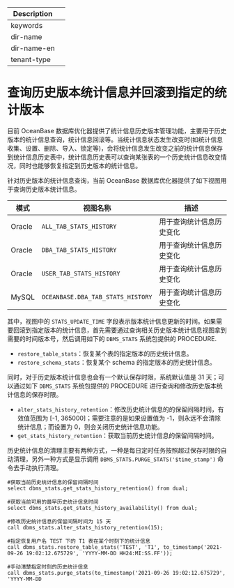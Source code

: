 | Description   |                 |
|---------------|-----------------|
| keywords      |                 |
| dir-name      |                 |
| dir-name-en   |                 |
| tenant-type   |                 |

# 查询历史版本统计信息并回滚到指定的统计版本

目前 OceanBase 数据库优化器提供了统计信息历史版本管理功能，主要用于历史版本的统计信息查询，统计信息回滚等。当统计信息状态发生改变时(如统计信息收集、设置、删除、导入、锁定等)，会将统计信息发生改变之前的统计信息保存到统计信息历史表中，统计信息历史表可以查询某张表的一个历史统计信息改变情况，同时也能够恢复指定到历史版本的统计信息。

针对历史版本的统计信息查询，当前 OceanBase 数据库优化器提供了如下视图用于查询历史版本统计信息。

|模式 | 视图名称 | 描述 |
|---|---|---|
|Oracle|`ALL_TAB_STATS_HISTORY`|用于查询统计信息历史变化|
|Oracle|`DBA_TAB_STATS_HISTORY`|用于查询统计信息历史变化|
|Oracle|`USER_TAB_STATS_HISTORY`|用于查询统计信息历史变化|
|MySQL|`OCEANBASE.DBA_TAB_STATS_HISTORY`|用于查询统计信息历史变化|

其中，视图中的 `STATS_UPDATE_TIME` 字段表示版本统计信息更新的时间。如果需要回滚到指定版本的统计信息，首先需要通过查询相关历史版本统计信息视图拿到需要的时间版本号，然后调用如下的 `DBMS_STATS` 系统包提供的 PROCEDURE.

* `restore_table_stats`：恢复某个表的指定版本的历史统计信息。
* `restore_schema_stats`：恢复某个 schema 的指定版本的历史统计信息。

同时，对于历史版本统计信息也会有一个默认保存时限，系统默认值是 31 天；可以通过如下 `DBMS_STATS` 系统包提供的  PROCEDURE 进行查询和修改历史版本统计信息的保存时限。

* `alter_stats_history_retention`：修改历史统计信息的的保留间隔时间，有效值范围为 [-1, 365000]；需要注意的是如果设置值为 -1，则永远不会清除统计信息；而设置为 0，则会关闭历史统计信息功能。
* `get_stats_history_retention`：获取当前历史统计信息的保留间隔时间。

历史统计信息的清理主要有两种方式，一种是每日定时任务按照超过保存时限的自动清理，另外一种方式是显示调用  `DBMS_STATS.PURGE_STATS('$time_stamp')` 命令去手动执行清理。

```
#获取当前历史统计信息的保留间隔时间
select dbms_stats.get_stats_history_retention() from dual;

#获取当前可用的最早历史统计信息时间
select dbms_stats.get_stats_history_availability() from dual;

#修改历史统计信息的保留间隔时间为 15 天
call dbms_stats.alter_stats_history_retention(15);

#指定恢复用户名 TEST 下的 T1 表在某个时刻下的统计信息
call dbms_stats.restore_table_stats('TEST', 'T1', to_timestamp('2021-09-26 19:02:12.675729', 'YYYY-MM-DD HH24:MI:SS.FF'));

#手动清楚指定时刻的历史统计信息
call dbms_stats.purge_stats(to_timestamp('2021-09-26 19:02:12.675729', 'YYYY-MM-DD
```
